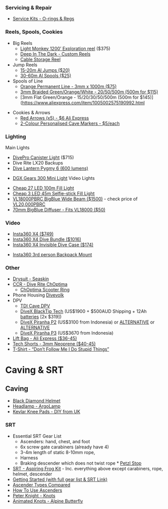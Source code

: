 ### Servicing & Repair
* [Service Kits - O-rings & Regs](https://scubagaskets.com/)
### Reels, Spools, Cookies
* Big Reels
	* [Light Monkey 1200’ Exploration reel](https://www.onlinedivegear.com.au/products/light-monkey-primary-reel-1200) ($375)
	* [Deep In The Dark - Custom Reels](https://deepinthedark.tech/)
	* [Cable Storage Reel](https://www.bunnings.com.au/click-15m-cable-storage-wheel_p0215797)
* Jump Reels
	* [15-20m Al Jumps ($20)](https://www.aliexpress.com/item/4001099510388.html) 
	* [30-60m Al Spools ($25)](https://www.aliexpress.com/item/1005003162866176.html)
* Spools of Line
	* [Orange Permanent Line - 3mm x 1000m ($75)](https://www.splicingandcutting.com.au/rope_products/throw-line-cord-braided-orange-polyethylene-3mm-x-1000m/)
	* [3mm Braided Green/Orange/White - 20/50/500m (500m for $115)](https://www.aliexpress.com/item/1005002575332089.html)
	- [3mm Flat Green/Orange - 15/20/30/50/500m (500m for $145)](https://www.aliexpress.com/item/1005002575190992.html
- Cookies & Arrows
	- [Red Arrows (x5) - $6 Ali Express](https://www.aliexpress.com/item/1005002519980821.html)
	- [2-Colour Personalised Cave Markers - $5/each ](https://divewithjeff.com/product/custom-cave-line-markers-multicolor/) 
### Lighting
Main Lights
* [DivePro Canister Light](https://varuste.net/en/p99606/divepro-cl4200) ($715) 
* Dive Rite LX20
Backups
* [Dive Lantern Pygmy 6 (600 lumens)](https://www.divelightshop.com.au/collections/dive-lights/products/pygmy)
- [DGX Gears 300 Mini Light](https://www.divegearexpress.com/dgx-300-mini-light-kit)
Video Lights
* [Cheap 27 LED 100m Fill Light](https://www.ebay.com.au/itm/353998099665)
* [Cheap 3 LED 45m Selfie-stick Fill Light](https://www.aliexpress.com/item/1005003800239793.html)
* [VL18000PBRC BigBlue Wide Beam ($1500)](https://adreno.com.au/collections/bigblue/products/big-blue-vl18000pbrc-led-video-light-w-optional-remote-control) - check price of [VL20,000PBRC](https://adreno.com.au/collections/bigblue/products/bigblue-vl20000pbrc-lumen-wide-beam-waterproof-video-photo-light)
* [70mm BigBlue Diffuser - Fits VL18000 ($50)](https://www.bluewaterphotostore.com/big-blue-globe-light-dome-diffuser-70mm/)
### Video
* [Insta360 X4 ($749)](https://store.insta360.com/product/x4?c=2994&from=nav)
* [Insta360 X4 Dive Bundle ($1016)](https://store.insta360.com/product/x4?c=2994&from=nav)
* [Insta360 X4 Invisible Dive Case ($174)](https://store.insta360.com/product/x4-invisible-dive-case)
- [Insta360 3rd person Backpack Mount](https://store.insta360.com/product/third_person_backpack_mount)
### Other
* [Drysuit - Seaskin](https://www.seaskin.co.uk/)
* [CCR - Dive Rite ChOptima](https://deepblueventures.com.au/rebreather/optima-cm-ccr)
	* [ChOptima Scooter Ring](https://diverite.com/products/o2ptima/o2ptima-cm-scooter-ring/)
* Phone Housing [Divevolk](https://www.divevolkdiving.com/en-au/products/divevolk-seatouch-4max-underwater-iphone-diving-housing-iphone-diving-case-compatiable-for-iphone-12-pro-max-13-pro-13-pro-max?variant=44590317961443)
* DPV
	* [TDI Cave DPV](https://www.tdisdi.com/tdi/get-certified/tdi-dpv-cave-diver/)
	* [DiveX BlackTip Tech](https://dive-xtras.com/products/tech-blacktip) (US$1900 + $500AUD Shipping + 12Ah [batteries](https://www.bunnings.com.au/dewalt-18-54v-12-0ah-xr-flexvolt-battery_p0079389) [2x $319])
	* [DiveX Piranha P2](https://www.sport-instruments.com/product/divex-piranha-p2/#) (US$3100 from Indonesia) or [ALTERNATIVE](https://terminalmarine.com/diving-equipment/197-dive-x-piranha-p2-dive-scooter.html) or [ALTERNATIVE](https://www.sportindopratama.com/product/divex-piranha-p2/)
	* [DiveX Piranha P3](https://www.sport-instruments.com/product/divex-piranha-p3/) (US$3670 from Indonesia)
* [Lift Bag - Ali Express ($36-45)](https://www.aliexpress.com/item/4001101513566.html)
* [Tech Shorts - 3mm Neoprene ($40-45)](https://www.ebay.com.au/itm/226035866029)
* [T-Shirt - “Don’t Follow Me I Do Stupid Things”](https://teechip.com/01cave-diving) 
# Caving & SRT

## Caving
* [Black Diamond Helmet](https://www.amazon.com/Black-Diamond-Climbing-Helmet-Denim/dp/B07KXZ133N/ref=sr_1_2?keywords=Black+Diamond+Equipment+Half+Dome+Helmet&qid=1668566757&sr=8-2)
* [Headlamp - ArgoLamp](https://www.argolamp.com/EN-index.html)
* [Kevlar Knee Pads - DIY from UK](https://www.ebay.com.au/itm/KNEE-PADS-FOR-DIY-FITTING-PAIR-/393570369670)
### SRT
* Essential SRT Gear List
	* Ascenders: hand, chest, and foot
	* 6x screw gate carabiners (already have 4)
	* 3-4m length of static 8-10mm rope, 
	* Harness
	* Braking descender which does not twist rope
		  * [Petzl Stop](https://www.aspiring.co.nz/product/petzl-stop-descender/)
* [SRT - Aspiring Frog Kit](https://aspiringsafety.com.au/product/srt-kit-frog-assembly-climbing-kit/) - Inc. everything above except carabiners, rope, helmet, descender
* [Getting Started (with full gear list & SRT Link)](https://caving.org.nz/pmwiki/pmwiki.php/Information/GettingStarted)
* [Ascender Types Compared](https://blog.weighmyrack.com/every-ascender-type-compared/)
* [How To Use Ascenders](https://climbingcall.com/how-to-use-ascendsers/)
* [Peter Knight - Knots](https://www.peakinstruction.com/blog/)
* [Animated Knots - Alpine Butterfly](https://www.animatedknots.com/alpine-butterfly-loop-knot)